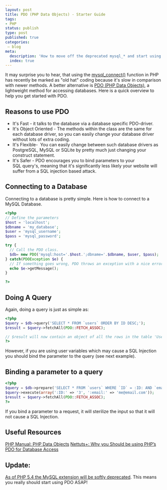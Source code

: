 ```yaml
---
layout: post
title: PDO (PHP Data Objects) - Starter Guide
tags:
- PHP
status: publish
type: post
published: true
categories:
 – blog
meta:
  description: 'How to move off the deprecated mysql_* and start using PDO in PHP'
  index: true
---
```

It may surprise you to hear, that using the [mysql_connect()](http://php.net/manual/en/function.mysql-connect.php) function in PHP has recently be marked as "old hat" coding because it's slow in comparison with newer methods. A better alternative is [PDO (PHP Data Objects)](http://php.net/manual/en/book.pdo.php), a lightweight method for accessing databases. Here is a quick overview to help you get started with PDO.

## Reasons to use PDO

*   It's Fast - it talks to the database via a database specific PDO-driver.
*   It's Object Oriented - The methods within the class are the same for each database driver, so you can easily change your database driver without lots of extra coding.
*   It's Flexible-  You can easily change between such database drivers as PostgreSQL, MySQL or SQLite by pretty much just changing your construct statement.
*   It's Safer - PDO encourages you to bind parameters to your SQL query's, meaning that it's significantly less likely your website will suffer from a SQL injection based attack.

## Connecting to a Database

Connecting to a database is pretty simple. Here is how to connect to a MySQL Database.

```php
<?php
// Define the parameters
$host = 'localhost';
$dbname = 'my_database';
$user = 'mysql_username';
$pass = 'mysql_password';

try {
  // Call the PDO class.
  $db= new PDO('mysql:host='.$host.';dbname='.$dbname, $user, $pass);
} catch(PDOException $e) {
  // If something goes wrong, PDO throws an exception with a nice error message.
  echo $e->getMessage();
}

?>
```

## Doing A Query

Again, doing a query is just as simple as:

```php
<?php
$query = $db->query('SELECT * FROM `users` ORDER BY ID DESC;');
$result = $query->fetchAll(PDO::FETCH_ASSOC);

// $result will now contain an object of all the rows in the table 'Users'
?>
```

However, if you are using user variables which may cause a SQL Injection you should bind the parameter to the query (see next example).

## Binding a parameter to a query

```php
<?php
$query = $db->prepare('SELECT * FROM `users` WHERE `ID` = :ID: AND `email` = :email: ORDER BY ID DESC LIMIT 0,1;');
$query->execute(array(':ID:' => '3', ':email:' => 'me@email.com'));
$result = $query->fetchAll(PDO::FETCH_ASSOC);
?>
```

If you bind a parameter to a request, it will sterilize the input so that it will not cause a SQL Injection.

## Useful Resources

[PHP Manual: PHP Data Objects](http://php.net/manual/en/book.pdo.php) [Nettuts+: Why you Should be using PHP’s PDO for Database Access](http://net.tutsplus.com/tutorials/php/why-you-should-be-using-phps-pdo-for-database-access/)

## Update:

[As of PHP 5.4 the MySQL extension will be softly deprecated](http://news.php.net/php.internals/53799). This means you really should start using PDO ASAP!
